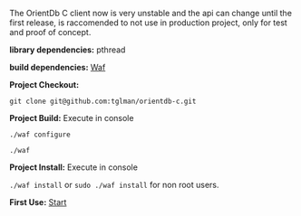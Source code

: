 The OrientDb C client now is very unstable and the api can change until the first release, is raccomended to not use in production project, only for test and proof of concept.

**library dependencies:**
pthread

**build dependencies:**
[Waf](http://code.google.com/p/waf/)

**Project Checkout:**

`git clone git@github.com:tglman/orientdb-c.git`

**Project Build:**
Execute in console

`./waf configure`

`./waf`

**Project Install:**
Execute in console

`./waf install` or `sudo ./waf install` for non root users.


**First Use:**
[Start](https://github.com/tglman/orientdb-c/wiki/Start)


